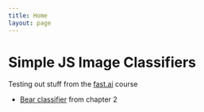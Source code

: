 ```yaml
---
title: Home
layout: page
---
```


# Simple JS Image Classifiers

Testing out stuff from the [fast.ai](https://course.fast.ai) course

- [Bear classifier](https://github.com/) from chapter 2
